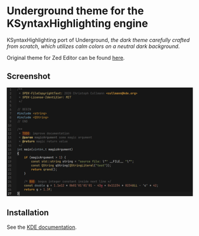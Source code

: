 # Underground theme for the KSyntaxHighlighting engine
KSyntaxHighlighting port of Underground, *the dark theme carefully crafted from scratch, which utilizes calm colors on a neutral dark background*.

Original theme for Zed Editor can be found [here](https://github.com/i-amdroid/zed-underground-theme).

## Screenshot
![underground-screenshot](underground_screenshot.png)

## Installation
See the [KDE documentation](https://docs.kde.org/stable5/en/kate/katepart/color-themes.html).
